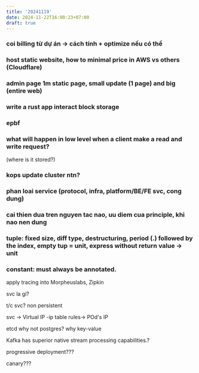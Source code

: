 ```yaml
---
title: '20241119'
date: 2024-11-22T16:00:23+07:00
draft: true
---
```


### coi billing từ dự án -> cách tính + optimize nếu có thể

### host static website, how to minimal price in AWS vs others (Cloudflare)

### admin page 1m static page, small update (1 page) and big (entire web)

### write a rust app interact block storage

### epbf



### what will happen in low level when a client make a read and write request?

(where is it stored?)

### kops update cluster ntn?

### phan loai service (protocol, infra, platform/BE/FE svc, cong dung)

### cai thien dua tren nguyen tac nao, uu diem cua principle, khi nao nen dung

### tuple: fixed size, diff type, destructuring, period (.) followed by the index, empty tup = unit, express without return value -> unit

### constant: must always be annotated.

apply tracing into Morpheuslabs, Zipkin

svc la gi?

t/c svc? non persistent

svc -> Virtual IP -ip table rules-> POd's IP

etcd why not postgres? why key-value

Kafka has superior native stream processing capabilities.?

progressive deployment???

canary???

